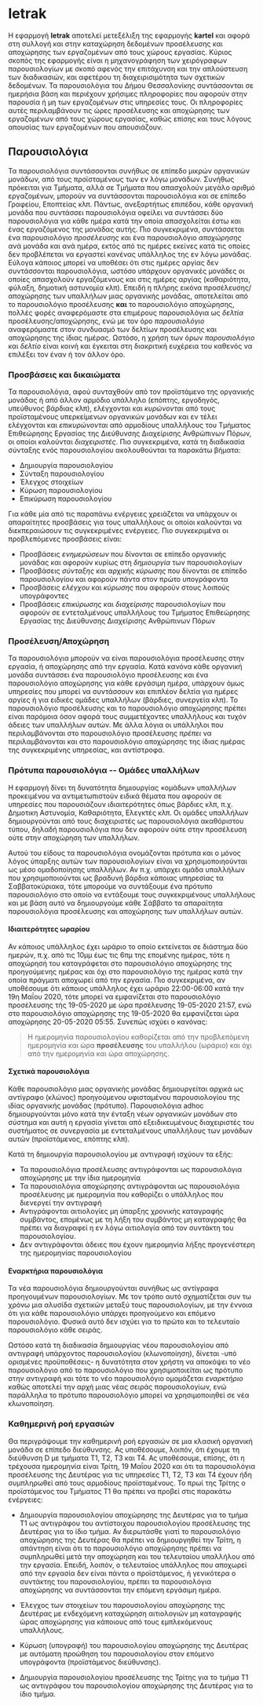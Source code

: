 # letrak #

Η εφαρμογή **letrak** αποτελεί μετεξέλιξη της εφαρμογής **kartel** και αφορά
στη συλλογή και στην καταχώρηση δεδομένων προσέλευσης και αποχώρησης των
εργαζομένων από τους χώρους εργασίας.
Κύριος σκοπός της εφαρμογής είναι η μηχανογράφηση των χειρόγραφων
παρουσιολογίων με σκοπό αφενός την επιτάχυνση και την απλούστευση των
διαδικασιών, και αφετέρου τη διαχειρισιμότητα των σχετικών δεδομένων.
Τα παρουσιολόγια του Δήμου Θεσσαλονίκης συντάσσονται σε ημερήσια βάση και
περιέχουν χρήσιμες πληροφορίες που αφορούν στην παρουσία ή μη των εργαζομένων
στις υπηρεσίες τους. Οι πληροφορίες αυτές περιλαμβάνουν τις ώρες προσέλευσης
και αποχώρησης των εργαζομένων από τους χώρους εργασίας, καθώς επίσης και τους
λόγους απουσίας των εργαζομένων που απουσιάζουν.

## Παρουσιολόγια ##

Τα παρουσιολόγια συντάσσονται συνήθως σε επίπεδο μικρών οργανικών μονάδων,
από τους προϊσταμένους των εν λόγω μονάδων. Συνήθως πρόκειται για Τμήματα,
αλλά σε Τμήματα που απασχολούν μεγάλο αριθμό εργαζομένων, μπορούν να
συντάσσονται παρουσιολόγια και σε επίπεδο Γραφείου, Εποπτείας κλπ.
Πάντως, ανεξαρτήτως επιπέδου, κάθε οργανική μονάδα που συντάσσει παρουσιολόγια
οφείλει να συντάσσει δύο παρουσιολόγια για κάθε ημέρα κατά την οποία
απασχολείται έστω και ένας εργαζόμενος της μονάδας αυτής.
Πιο συγκεκριμένα, συντάσσεται ένα παρουσιολόγιο *προσέλευσης*
και ένα παρουσιολόγιο *αποχώρησης* ανά μονάδα και ανά ημέρα,
εκτός από τις ημέρες εκείνες κατά τις οποίες δεν προβλέπεται να εργαστεί
κανένας υπάλληλος της εν λόγω μονάδας.
Εύλογα κάποιος μπορεί να υποθέσει ότι στις ημέρες αργίας δεν συντάσσονται
παρουσιολόγια, ωστόσο υπάρχουν οργανικές μονάδες οι οποίες απασχολούν
εργαζόμενους και στις ημέρες αργίας (καθαριότητα, φύλαξη, δημοτική
αστυνομία κλπ).
Επειδή η πλήρης εικόνα προσέλευσης/αποχώρησης των υπαλλήλων μιας οργανικής
μονάδας, αποτελείται από το παρουσιολόγιο προσέλευσης **και** το παρουσιολόγιο
αποχώρησης, πολλές φορές αναφερόμαστε στα επιμέρους παρουσιολόγια ως *δελτία*
προσέλευσης/αποχώρησης, ενώ με τον όρο *παρουσιολόγιο* αναφερόμαστε στον
συνδυασμό των δελτίων προσέλευσης και αποχώρησης της ίδιας ημέρας.
Ωστόσο, η χρήση των όρων *παρουσιολόγιο* και *δελτίο* είναι κοινή και έγκειται
στη διακριτική ευχέρεια του καθενός να επιλέξει τον έναν ή τον άλλον όρο.

### Προσβάσεις και δικαιώματα ###

Τα παρουσιολόγια, αφού συνταχθούν από τον προϊστάμενο της οργανικής μονάδας
ή από άλλον αρμόδιο υπάλληλο (επόπτης, εργοδηγός, υπεύθυνος βάρδιας κλπ),
ελέγχονται και *κυρώνονται* από τους προϊσταμένους υπερκείμενων οργανικών
μονάδων και εν τέλει ελέγχονται και *επικυρώνονται* από αρμοδίους υπαλλήλους
του Τμήματος Επιθεώρησης Εργασίας της Διεύθυνσης Διαχείρισης Ανθρώπινων Πόρων,
οι οποίοι καλούνται *διαχειριστές*.
Πιο συγκεκριμένα, κατά τη διαδικασία σύνταξης ενός παρουσιολογίου
ακολουθούνται τα παρακάτω βήματα:

- Δημιουργία παρουσιολογίου
- Σύνταξη παρουσιολογίου
- Έλεγχος στοιχείων
- Κύρωση παρουσιολογίου
- Επικύρωση παρουσιολογίου

Για κάθε μία από τις παραπάνω ενέργειες χρειάζεται να υπάρχουν οι απαραίτητες
προσβάσεις για τους υπαλλήλους οι οποίοι καλούνται να διεκπεραιώσουν τις
συγκεκριμένες ενέργειες.
Πιο συγκεκριμένα οι προβλεπόμενες προσβάσεις είναι:

- Προσβάσεις *ενημερώσεων* που δίνονται σε επίπεδο οργανικής μονάδας και
αφορούν κυρίως στη *δημιουργία* των παρουσιολογίων
- Προσβάσεις *σύνταξης* και αρχικής *κύρωσης* που δίνονται σε επίπεδο
παρουσιολογίου και αφορούν πάντα στον πρώτο υπογράφοντα
- Προσβάσεις *ελέγχου* και *κύρωσης* που αφορούν στους λοιπούς υπογράφοντες
- Προσβάσεις *επικύρωσης* και *διαχείρισης* παρουσιολογίων που αφορούν σε
εντεταλμένους υπαλλήλους του Τμήματος Επιθεώρησης Εργασίας της Διεύθυνσης
Διαχείρισης Ανθρώπινων Πόρων

### Προσέλευση/Αποχώρηση ###

Τα παρουσιολόγια μπορούν να είναι παρουσιολόγια προσέλευσης στην εργασία,
ή αποχώρησης από την εργασία. Κατά κανόνα κάθε οργανική μονάδα
συντάσσει ένα παρουσιολόγιο προσέλευσης και ένα παρουσιολόγιο αποχώρησης για
κάθε εργάσιμη ημέρα, υπάρχουν όμως υπηρεσίες που μπορεί να συντάσσουν
και επιπλέον δελτία για ημέρες αργίες ή για ειδικές ομάδες υπαλλήλων
(βάρδιες, συνεργεία κλπ).
Το παρουσιολόγιο προσέλευσης και το παρουσιολόγιο αποχώρησης πρέπει είναι
παρόμοια όσον αφορά τους συμμετέχοντες υπαλλήλους και τυχόν άδειες των
υπαλλήλων αυτών.
Με άλλα λόγια οι υπάλληλοι που περιλαμβάνονται στο παρουσιολόγιο προσέλευσης
*πρέπει* να περιλαμβάνονται και στο παρουσιολόγιο αποχώρησης της ίδιας ημέρας
της συγκεκριμένης υπηρεσίας, και αντίστροφα.

### Πρότυπα παρουσιολόγια -- Ομάδες υπαλλήλων ###

Η εφαρμογή δίνει τη δυνατότητα δημιουργίας «ομάδων» υπαλλήλων προκειμένου
να αντιμετωπιστούν ειδικά θέματα που αφορούν σε υπηρεσίες που παρουσιάζουν
ιδιαιτερότητες όπως βάρδιες κλπ, π.χ. Δημοτικη Αστυνομία, Καθαριότητα,
Ελεγκτές κλπ.
Οι ομάδες υπαλλήλων δημιουργούνται από τους διαχειριστές ως παρουσιολόγια
ακαθόριστου τύπου, δηλαδή παρουσιολόγια που δεν αφορούν ούτε στην προσέλευση
ούτε στην αποχώρηση των υπαλλήλων.

Αυτού του είδους τα παρουσιολόγια ονομάζονται πρότυπα και ο μόνος λόγος
ύπαρξης αυτών των παρουσιολογίων είναι να χρησιμοποιηούνται ως μέσο
ομαδοποίησης υπαλλήλων.
Αν π.χ. υπάρχει ομάδα υπαλλήλων που χρησιμοποιούνται ως βραδυνή βάρδια
κάποιας υπηρεσίας τα Σαββατοκύριακα, τότε μπορούμε να συντάξουμε ένα πρότυπο
παρουσιολόγιο στο οποίο να εντάξουμε τους συγκεκριμένους υπαλλήλους και με
βάση αυτό να δημιουργούμε κάθε Σάββατο τα απαραίτητα παρουσιολόγια προσέλευσης
και αποχώρησης των υπαλλήλων αυτών.

#### Ιδιαιτερότητες ωραρίου ####

Αν κάποιος υπάλληλος έχει ωράριο το οποίο εκτείνεται σε διάστημα δύο ημερών,
π.χ. από τις 10μμ έως τις 6πμ της επομένης ημέρας, τότε η αποχώρησή του
καταγράφεται στο παρουσιολόγιο αποχώρησης της προηγούμενης ημέρας και όχι στο
παρουσιολόγιο της ημέρας κατά την οποία πράγματι αποχωρεί από την εργασία.
Πιο συγκεκριμένα, αν υποθέσουμε ότι κάποιος υπάλληλος έχει ωράριο 22:00-06:00
κατά την 19η Μαΐου 2020, τότε μπορεί να εμφανίζεται στο παρουσιολόγιο
προσέλευσης τής 19-05-2020 με ώρα πρσέλευσης 19-05-2020 21:57, ενώ στο
παρουσιολόγιο αποχώρησης της 19-05-2020 θα εμφανίζεται ώρα αποχώρησης
20-05-2020 05:55.
Συνεπώς ισχύει ο κανόνας:

> Η ημερομηνία παρουσιολογίου καθορίζεται από την προβλεπόμενη ημερομηνία και
ώρα **προσέλευσης** του υπαλλήλου (ωράριο) και όχι από την ημερομηνία και
ώρα αποχώρησης.

#### Σχετικά παρουσιολόγια ####

Κάθε παρουσιολόγιο μιας οργανικής μονάδας δημιουργείται αρχικά ως αντίγραφο
(κλώνος)
προηγούμενου υφισταμένου παρουσιολογίου της ιδίας οργανικής μονάδας (πρότυπο).
Παρουσιολόγια adhoc δημιουργούνται μόνο κατά την ένταξη νέων οργανικών μονάδων
στο σύστημα και αυτή η εργασία γίνεται από εξειδικευμένους διαχειριστές του
συστήματος σε συνεργασία με εντεταλμένους υπαλλήλους των μονάδων αυτών
(προϊστάμενος, επόπτης κλπ).

Κατά τη δημιουργία παρουσιολογίου με αντιγραφή ισχύουν τα εξής:

- Τα παρουσιολόγια προσέλευσης αντιγράφονται ως παρουσιολόγια αποχώρησης με
την ίδια ημερομηνία
- Τα παρουσιολόγια αποχώρησης αντιγράφονται ως παρουσιολόγια προσέλευσης με
ημερομηνία που καθορίζει ο υπάλληλος που διενεργεί την αντιγραφή
- Αντιγράφονται αιτιολογίες μη ύπαρξης χρονικής καταγραφής συμβάντος, επομένως
με τη λήξη του συμβάντος μη καταγραφής θα πρέπει να διαγραφεί η εν λόγω
αιτιολογία από τον συντάκτη του παρουσιολογίου.
- Δεν αντιγράφονται άδειες που έχουν ημερομηνία λήξης προγενέστερη της
ημερομηνίας παρουσιολογίου

#### Εναρκτήρια παρουσιολόγια ####

Τα νέα παρουσιολόγια δημιουργούνται συνήθως ως αντίγραφα προηγουμένων
παρουσιολογίων.
Με τον τρόπο αυτό σχηματίζεται συν τω χρόνω μια αλυσίδα σχετικών μεταξύ τους
παρουσιολογίων, με την έννοια ότι για κάθε παρουσιολόγιο υπάρχει προηγούμενο
και επόμενο παρουσιολόγιο.
Φυσικά αυτό δεν ισχύει για το πρώτο και το τελευταίο παρουσιολόγιο κάθε σειράς.

Ωστόσο κατά τη διαδικασία δημιουργίας νέου παρουσιολογίου από αντιγραφή
υπάρχοντος παρουσιολογίου (κλωνοποίηση), δίνεται -υπό ορισμένες προϋποθέσεις-
η δυνατότητα στον χρήστη να
αποκόψει το νέο παρουσιολόγιο από το παρουσιολόγιο που χρησιμοποιείται ως
πρότυπο στην αντιγραφή και τότε το νέο παρουσιολόγιο ομομάζεται *εναρκτήριο*
καθώς αποτελεί την αρχή μιας νέας σειράς παρουσιολογίων, ενώ παράλληλα το
πρότυπο παρουσιολόγιο μπορεί να χρησιμοποιηθεί σε νέα κλωνοποίηση. 

### Καθημερινή ροή εργασιών ###

Θα περιγράψουμε την καθημερινή ροή εργασιών σε μια κλασική οργανική μονάδα σε
επίπεδο διεύθυνσης.
Ας υποθέσουμε, λοιπόν, ότι έχουμε τη διεύθυνση D με τμήματα T1, T2, T3 και T4.
Ας υποθέσουμε, επίσης, ότι η τρέχουσα ημερομηνία είναι Τρίτη, 19 Μαΐου 2020
και ότι τα παρουσιολόγια προσέλευσης της Δευτέρας για τις υπηρεσίες T1, T2, T3
και T4 έχουν ήδη συμπληρωθεί από τους αρμοδίους προϊσταμένους.
Το πρωί της Τρίτης ο προϊστάμενος του Τμήματος T1 θα πρέπει να προβεί στις
παρακάτω ενέργειες:

- Δημιουργία παρουσιολογίου αποχώρησης της Δευτέρας για το τμήμα T1 ως
αντιγράφου του αντίστοιχου παρουσιολογίου προσέλευσης της Δευτέρας για το ίδιο
τμήμα.
Αν διερωτάσθε γιατί το παρουσιολόγιο αποχώρησης της Δευτέρας θα πρέπει να
δημιουργηθεί την Τρίτη, η απάντηση είναι ότι το παρουσιολόγιο αποχώρησης πρέπει
να συμπληρωθεί μετά την αποχώρηση και του τελευταίου υπαλλήλου από την εργασία.
Επειδή, λοιπόν, ο τελευταίος υπάλληλος που αποχωρεί από την εργασία δεν είναι
πάντα ο προϊστάμενος, ή γενικότερα ο συντάκτης του παρουσιολογίου, πρέπει τα
παρουσιολόγια αποχώρησης να συντάσσονται την επόμενη εργάσιμη ημέρα.

- Έλεγχος των στοιχείων του παρουσιολογίου αποχώρησης της Δευτέρας με
ενδεχόμενη καταχώρηση αιτιολογιών μη καταγραφής ώρας αποχώρησης για κάποιους
από τους εμπλεκόμενους υπαλλήλους.

- Κύρωση (υπογραφή) του παρουσιολογίου αποχώρησης της Δευτέρας με αυτόματη
προώθηση του παρουσιολογίου στον επόμενο υπογράφοντα (προϊστάμενος διεύθυνσης).

- Δημιουργία παρουσιολογίου προσέλευσης της Τρίτης για το τμήμα T1 ως
αντιγράφου του παρουσιολογίου αποχώρησης της Δευτέρας για το ίδιο τμήμα.
